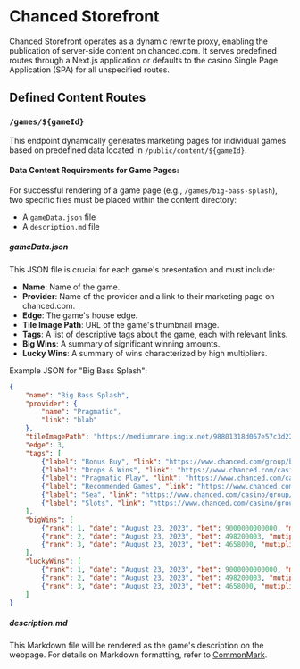 # Chanced Storefront

Chanced Storefront operates as a dynamic rewrite proxy, enabling the publication of server-side content on chanced.com. It serves predefined routes through a Next.js application or defaults to the casino Single Page Application (SPA) for all unspecified routes.

## Defined Content Routes

### `/games/${gameId}`

This endpoint dynamically generates marketing pages for individual games based on predefined data located in `/public/content/${gameId}`.

#### Data Content Requirements for Game Pages:

For successful rendering of a game page (e.g., `/games/big-bass-splash`), two specific files must be placed within the content directory:

- A `gameData.json` file
- A `description.md` file

##### **gameData.json**

This JSON file is crucial for each game's presentation and must include:

- **Name**: Name of the game.
- **Provider**: Name of the provider and a link to their marketing page on chanced.com.
- **Edge**: The game's house edge.
- **Tile Image Path**: URL of the game's thumbnail image.
- **Tags**: A list of descriptive tags about the game, each with relevant links.
- **Big Wins**: A summary of significant winning amounts.
- **Lucky Wins**: A summary of wins characterized by high multipliers.

Example JSON for "Big Bass Splash":

```json
{
    "name": "Big Bass Splash",
    "provider": {
        "name": "Pragmatic",
        "link": "blab"
    },
    "tileImagePath": "https://mediumrare.imgix.net/98801318d067e57c3d22f9453d970d5278bf253365600c4d93841b9c994bf82a?&dpr=2&format=auto&auto=format&q=70",
    "edge": 3,
    "tags": [
        {"label": "Bonus Buy", "link": "https://www.chanced.com/group/bonus-buy"},
        {"label": "Drops & Wins", "link": "https://www.chanced.com/casino/group/drops-wins"},
        {"label": "Pragmatic Play", "link": "https://www.chanced.com/casino/group/pragmatic-play"},
        {"label": "Recommended Games", "link": "https://www.chanced.com/casino/group/recommended-slots"},
        {"label": "Sea", "link": "https://www.chanced.com/casino/group/sea"},
        {"label": "Slots", "link": "https://www.chanced.com/casino/group/slots"}
    ],
    "bigWins": [
        {"rank": 1, "date": "August 23, 2023", "bet": 9000000000000, "mutiplier": 18, "payout": 158670000000000},
        {"rank": 2, "date": "August 23, 2023", "bet": 498200003, "mutiplier": 15, "payout": 7274218249},
        {"rank": 3, "date": "August 23, 2023", "bet": 4658000, "mutiplier": 1074, "payout": 158670000000000}
    ],
    "luckyWins": [
        {"rank": 1, "date": "August 23, 2023", "bet": 9000000000000, "mutiplier": 18, "payout": 158670000000000},
        {"rank": 2, "date": "August 23, 2023", "bet": 498200003, "mutiplier": 15, "payout": 7274218249},
        {"rank": 3, "date": "August 23, 2023", "bet": 4658000, "mutiplier": 1074, "payout": 158670000000000}
    ]
}
```

##### **description.md**

This Markdown file will be rendered as the game's description on the webpage. For details on Markdown formatting, refer to [CommonMark](https://commonmark.org/).